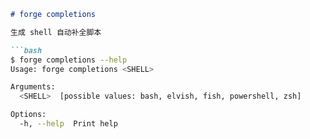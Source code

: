 ```markdown
# forge completions

生成 shell 自动补全脚本

```bash
$ forge completions --help
Usage: forge completions <SHELL>

Arguments:
  <SHELL>  [possible values: bash, elvish, fish, powershell, zsh]

Options:
  -h, --help  Print help
```
```